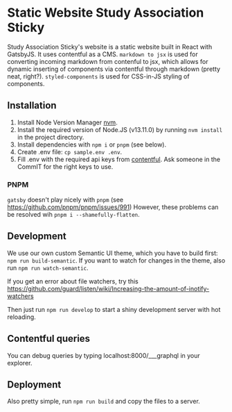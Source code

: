# Static Website Study Association Sticky

Study Association Sticky's website is a static website built in React with GatsbyJS. It uses contentful as a CMS. `markdown to jsx` is used for converting incoming markdown from contenful to jsx, which allows for dynamic inserting of components via contentful through markdown (pretty neat, right?). `styled-components` is used for CSS-in-JS styling of components.

## Installation

1. Install Node Version Manager [nvm](https://github.com/creationix/nvm).
2. Install the required version of Node.JS (v13.11.0) by running `nvm install` in the project directory.
3. Install dependencies with `npm i` or `pnpm` (see below).
4. Create .env file: `cp sample.env .env`.
5. Fill .env with the required api keys from [contentful](https://app.contentful.com/).
   Ask someone in the CommIT for the right keys to use.

### PNPM

`gatsby` doesn't play nicely with `pnpm` (see <https://github.com/pnpm/pnpm/issues/991>)
However, these problems can be resolved wih `pnpm i --shamefully-flatten`.

## Development

We use our own custom Semantic UI theme, which you have to build first: `npm run build-semantic`.
If you want to watch for changes in the theme, also run `npm run watch-semantic`.

If you get an error about file watchers, try this <https://github.com/guard/listen/wiki/Increasing-the-amount-of-inotify-watchers>

Then just run `npm run develop` to start a shiny development server with hot reloading.

## Contentful queries

You can debug queries by typing localhost:8000/___graphql in your explorer.

## Deployment

Also pretty simple, run `npm run build` and copy the files to a server.

